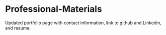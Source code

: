# Professional-Materials
Updated portfolio page with contact information, link to github and Linkedin, and resume.
